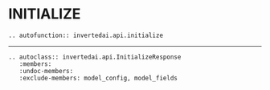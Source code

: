 # INITIALIZE


```{eval-rst}
.. autofunction:: invertedai.api.initialize
```
---
```{eval-rst}
.. autoclass:: invertedai.api.InitializeResponse
   :members:
   :undoc-members:
   :exclude-members: model_config, model_fields
```


